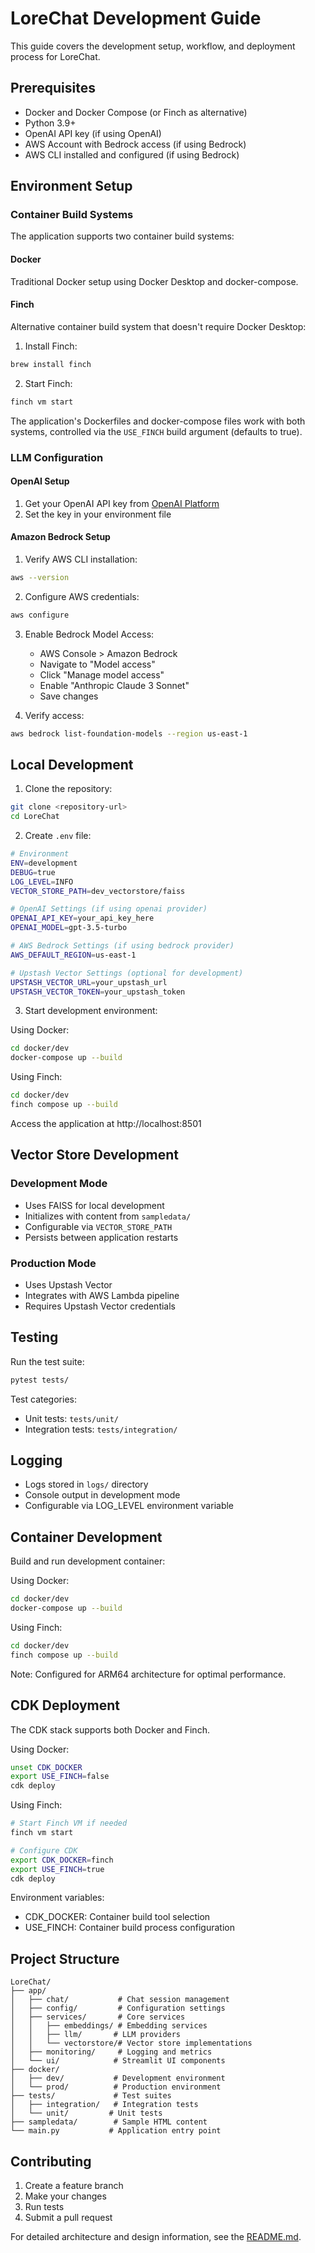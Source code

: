 # LoreChat Development Guide

This guide covers the development setup, workflow, and deployment process for LoreChat.

## Prerequisites

- Docker and Docker Compose (or Finch as alternative)
- Python 3.9+
- OpenAI API key (if using OpenAI)
- AWS Account with Bedrock access (if using Bedrock)
- AWS CLI installed and configured (if using Bedrock)

## Environment Setup

### Container Build Systems

The application supports two container build systems:

#### Docker
Traditional Docker setup using Docker Desktop and docker-compose.

#### Finch
Alternative container build system that doesn't require Docker Desktop:

1. Install Finch:
```bash
brew install finch
```

2. Start Finch:
```bash
finch vm start
```

The application's Dockerfiles and docker-compose files work with both systems, controlled via the `USE_FINCH` build argument (defaults to true).

### LLM Configuration

#### OpenAI Setup

1. Get your OpenAI API key from [OpenAI Platform](https://platform.openai.com/api-keys)
2. Set the key in your environment file

#### Amazon Bedrock Setup

1. Verify AWS CLI installation:
```bash
aws --version
```

2. Configure AWS credentials:
```bash
aws configure
```

3. Enable Bedrock Model Access:
   - AWS Console > Amazon Bedrock
   - Navigate to "Model access"
   - Click "Manage model access"
   - Enable "Anthropic Claude 3 Sonnet"
   - Save changes

4. Verify access:
```bash
aws bedrock list-foundation-models --region us-east-1
```

## Local Development

1. Clone the repository:
```bash
git clone <repository-url>
cd LoreChat
```

2. Create `.env` file:
```bash
# Environment
ENV=development
DEBUG=true
LOG_LEVEL=INFO
VECTOR_STORE_PATH=dev_vectorstore/faiss

# OpenAI Settings (if using openai provider)
OPENAI_API_KEY=your_api_key_here
OPENAI_MODEL=gpt-3.5-turbo

# AWS Bedrock Settings (if using bedrock provider)
AWS_DEFAULT_REGION=us-east-1

# Upstash Vector Settings (optional for development)
UPSTASH_VECTOR_URL=your_upstash_url
UPSTASH_VECTOR_TOKEN=your_upstash_token
```

3. Start development environment:

Using Docker:
```bash
cd docker/dev
docker-compose up --build
```

Using Finch:
```bash
cd docker/dev
finch compose up --build
```

Access the application at http://localhost:8501

## Vector Store Development

### Development Mode
- Uses FAISS for local development
- Initializes with content from `sampledata/`
- Configurable via `VECTOR_STORE_PATH`
- Persists between application restarts

### Production Mode
- Uses Upstash Vector
- Integrates with AWS Lambda pipeline
- Requires Upstash Vector credentials

## Testing

Run the test suite:
```bash
pytest tests/
```

Test categories:
- Unit tests: `tests/unit/`
- Integration tests: `tests/integration/`

## Logging

- Logs stored in `logs/` directory
- Console output in development mode
- Configurable via LOG_LEVEL environment variable

## Container Development

Build and run development container:

Using Docker:
```bash
cd docker/dev
docker-compose up --build
```

Using Finch:
```bash
cd docker/dev
finch compose up --build
```

Note: Configured for ARM64 architecture for optimal performance.

## CDK Deployment

The CDK stack supports both Docker and Finch.

Using Docker:
```bash
unset CDK_DOCKER
export USE_FINCH=false
cdk deploy
```

Using Finch:
```bash
# Start Finch VM if needed
finch vm start

# Configure CDK
export CDK_DOCKER=finch
export USE_FINCH=true
cdk deploy
```

Environment variables:
- CDK_DOCKER: Container build tool selection
- USE_FINCH: Container build process configuration

## Project Structure

```
LoreChat/
├── app/
│   ├── chat/           # Chat session management
│   ├── config/         # Configuration settings
│   ├── services/       # Core services
│   │   ├── embeddings/ # Embedding services
│   │   ├── llm/       # LLM providers
│   │   └── vectorstore/# Vector store implementations
│   ├── monitoring/     # Logging and metrics
│   └── ui/            # Streamlit UI components
├── docker/
│   ├── dev/           # Development environment
│   └── prod/          # Production environment
├── tests/             # Test suites
│   ├── integration/   # Integration tests
│   └── unit/         # Unit tests
├── sampledata/        # Sample HTML content
└── main.py           # Application entry point
```

## Contributing

1. Create a feature branch
2. Make your changes
3. Run tests
4. Submit a pull request

For detailed architecture and design information, see the [README.md](README.md).
